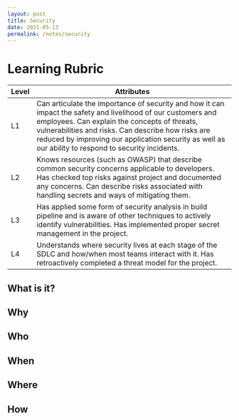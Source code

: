```yaml
---
layout: post
title: Security
date: 2021-05-13
permalink: /notes/security
---
```


# Learning Rubric

| Level | Attributes |
| ----- | ---------- |
| L1	| Can articulate the importance of security and how it can impact the safety and livelihood of our customers and employees. Can explain the concepts of threats, vulnerabilities and risks. Can describe how risks are reduced by improving our application security as well as our ability to respond to security incidents. |
| L2	| Knows resources (such as OWASP) that describe common security concerns applicable to developers. Has checked top risks against project and documented any concerns. Can describe risks associated with handling secrets and ways of mitigating them. |
| L3	| Has applied some form of security analysis in build pipeline and is aware of other techniques to actively identify vulnerabilities. Has implemented proper secret management in the project. |
| L4	| Understands where security lives at each stage of the SDLC and how/when most teams interact with it. Has retroactively completed a threat model for the project. |

## What is it?



## Why



## Who

## When

## Where

## How


